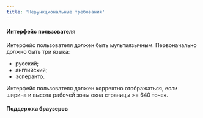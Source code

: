 ```yaml
---
title: 'Нефункциональные требования'
---
```


#### Интерфейс пользователя
Интерфейс пользователя должен быть мультиязычным. Первоначально должно быть три языка:
* русский;
* английский;
* эсперанто.  

Интерфейс пользователя должен корректно отображаться, если ширина и высота рабочей зоны окна страницы >= 640 точек.

#### Поддержка браузеров
